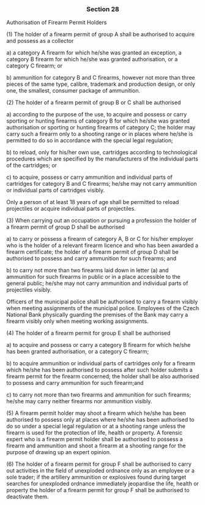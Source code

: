 ### <a name="section_28"></a><p align="center">Section 28</p>

Authorisation of Firearm Permit Holders

(1) The holder of a firearm permit of group A shall be authorised to acquire and possess as a collector

a) a category A firearm for which he/she was granted an exception, a category B firearm for which he/she was granted authorisation, or a category C firearm; or

b) ammunition for category B and C firearms, however not more than three pieces of the same type, calibre, trademark and production design, or only one, the smallest, consumer package of ammunition.

(2) The holder of a firearm permit of group B or C shall be authorised

a) according to the purpose of the use, to acquire and possess or carry sporting or hunting firearms of category B for which he/she was granted authorisation or sporting or hunting firearms of category C; the holder may carry such a firearm only to a shooting range or in places where he/she is permitted to do so in accordance with the special legal regulation;

b) to reload, only for his/her own use, cartridges according to technological procedures which are specified by the manufacturers of the individual parts of the cartridges; or

c) to acquire, possess or carry ammunition and individual parts of cartridges for category B and C firearms; he/she may not carry ammunition or individual parts of cartridges visibly.

Only a person of at least 18 years of age shall be permitted to reload projectiles or acquire individual parts of projectiles.

(3) When carrying out an occupation or pursuing a profession the holder of a firearm permit of group D shall be authorised

a) to carry or possess a firearm of category A, B or C for his/her employer who is the holder of a relevant firearm licence and who has been awarded a firearm certificate; the holder of a firearm permit of group D shall be authorised to possess and carry ammunition for such firearms; and

b) to carry not more than two firearms laid down in letter (a) and ammunition for such firearms in public or in a place accessible to the general public; he/she may not carry ammunition and individual parts of projectiles visibly.

Officers of the municipal police shall be authorised to carry a firearm visibly when meeting assignments of the municipal police. Employees of the Czech National Bank physically guarding the premises of the Bank may carry a firearm visibly only when meeting working assignments.

 (4) The holder of a firearm permit for group E shall be authorised

a) to acquire and possess or carry a category B firearm for which he/she has been granted authorisation, or a category C firearm;

b) to acquire ammunition or individual parts of cartridges only for a firearm which he/she has been authorised to possess after such holder submits a firearm permit for the firearm concerned; the holder shall be also authorised to possess and carry ammunition for such firearm;and

c) to carry not more than two firearms and ammunition for such firearms; he/she may carry neither firearms nor ammunition visibly.

(5) A firearm permit holder may shoot a firearm which he/she has been authorised to possess only at places where he/she has been authorised to do so under a special legal regulation or at a shooting range unless the firearm is used for the protection of life, health or property. A forensic expert who is a firearm permit holder shall be authorised to possess a firearm and ammunition and shoot a firearm at a shooting range for the purpose of drawing up an expert opinion.

(6) The holder of a firearm permit for group F shall be authorised to carry out activities in the field of unexploded ordnance only as an employee or a sole trader; if the artillery ammunition or explosives found during target searches for unexploded ordnance immediately jeopardise the life, health or property the holder of a firearm permit for group F shall be authorised to deactivate them.

